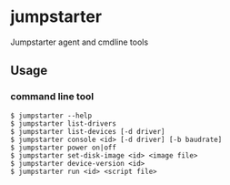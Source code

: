 # jumpstarter
Jumpstarter agent and cmdline tools

## Usage

### command line tool

```
$ jumpstarter --help
$ jumpstarter list-drivers
$ jumpstarter list-devices [-d driver]
$ jumpstarter console <id> [-d driver] [-b baudrate]
$ jumpstarter power on|off
$ jumpstarter set-disk-image <id> <image file>
$ jumpstarter device-version <id>
$ jumpstarter run <id> <script file>
```
